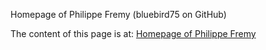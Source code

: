 Homepage of Philippe Fremy (bluebird75 on GitHub)

The content of this page is at: [Homepage of Philippe Fremy](http://www.freehackers.org/Philippe_Fremy)
